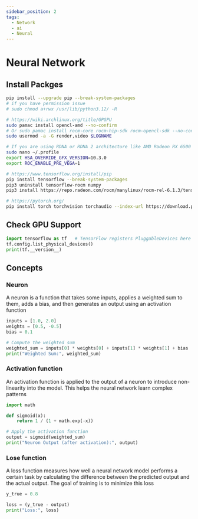 ```yaml
---
sidebar_position: 2
tags:
  - Network
  - ai
  - Neural
---
```


# Neural Network

## Install Packges

```bash
pip install --upgrade pip --break-system-packages
# if you have permission issue
# sudo chmod a+rwx /usr/lib/python3.12/ -R

# https://wiki.archlinux.org/title/GPGPU
sudo pamac install opencl-amd --no-confirm
# Or sudo pamac install rocm-core rocm-hip-sdk rocm-opencl-sdk --no-confirm
sudo usermod -a -G render,video $LOGNAME

# If you are using RDNA or RDNA 2 architecture like AMD Radeon RX 6500 XT follow this step
sudo nano ~/.profile
export HSA_OVERRIDE_GFX_VERSION=10.3.0
export ROC_ENABLE_PRE_VEGA=1

# https://www.tensorflow.org/install/pip
pip install tensorflow --break-system-packages
pip3 uninstall tensorflow-rocm numpy
pip3 install https://repo.radeon.com/rocm/manylinux/rocm-rel-6.1.3/tensorflow_rocm-2.15.1-cp310-cp310-manylinux_2_28_x86_64.whl numpy==1.26.4 --break-system-packages

# https://pytorch.org/
pip install torch torchvision torchaudio --index-url https://download.pytorch.org/whl/rocm6.1 --break-system-packages
```

## Check GPU Support

```python
import tensorflow as tf   # TensorFlow registers PluggableDevices here
tf.config.list_physical_devices()
print(tf.__version__)
```

## Concepts

### Neuron

A neuron is a function that takes some inputs, applies a weighted sum to them, adds a bias, and then generates an output using an activation function

```python
inputs = [1.0, 2.0]
weights = [0.5, -0.5]
bias = 0.1

# Compute the weighted sum
weighted_sum = inputs[0] * weights[0] + inputs[1] * weights[1] + bias
print("Weighted Sum:", weighted_sum)
```

### Activation function

An activation function is applied to the output of a neuron to introduce non-linearity into the model. This helps the neural network learn complex patterns

```python
import math

def sigmoid(x):
    return 1 / (1 + math.exp(-x))

# Apply the activation function
output = sigmoid(weighted_sum)
print("Neuron Output (after activation):", output)
```

### Lose function

A loss function measures how well a neural network model performs a certain task by calculating the difference between the predicted output and the actual output. The goal of training is to minimize this loss

```python
y_true = 0.8

loss = (y_true - output)
print("Loss:", loss)
```
